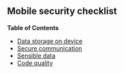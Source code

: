 ## Mobile security checklist

**Table of Contents**
<!--ts-->
   * [Data storage on device](https://github.com/dduzgun-security/MobileSecurityChecklist/blob/master/docs/DataStorageOnDevice/README.md)
   * [Secure communication](https://github.com/dduzgun-security/MobileSecurityChecklist/blob/master/docs/SecureCommunication/README.md)
   * [Sensible data](https://github.com/dduzgun-security/MobileSecurityChecklist/blob/master/docs/SensibleData/README.md)
   * [Code quality](https://github.com/dduzgun-security/MobileSecurityChecklist/blob/master/docs/CodeQuality/README.md)
<!--te-->